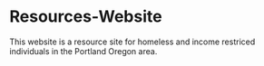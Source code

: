 # Resources-Website
This website is a resource site for homeless and income restriced individuals in the Portland Oregon area. 
